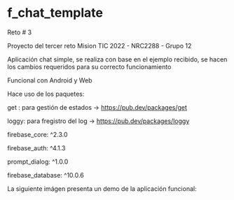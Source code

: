 # f_chat_template

Reto # 3

Proyecto del tercer reto Mision TIC 2022 - NRC2288 - Grupo 12

Aplicación chat simple, se realiza con base en el ejemplo recibido, se hacen los cambios requeridos para su correcto funcionamiento


Funcional con Android y Web

Hace uso de los paquetes:

get : para gestión de estados -> https://pub.dev/packages/get

loggy: para fregistro del log -> https://pub.dev/packages/loggy

firebase_core: ^2.3.0

firebase_auth: ^4.1.3

prompt_dialog: ^1.0.0

firebase_database: ^10.0.6

La siguiente imágen presenta un demo de la aplicación funcional:
